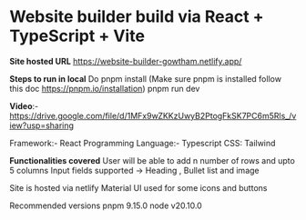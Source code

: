 # Website builder build via React + TypeScript + Vite

**Site hosted URL** https://website-builder-gowtham.netlify.app/

**Steps to run in local**
Do pnpm install (Make sure pnpm is installed follow this doc https://pnpm.io/installation)
pnpm run dev

**Video**:- https://drive.google.com/file/d/1MFx9wZKKzUwyB2PtogFkSK7PC6m5Rls_/view?usp=sharing

Framework:- React
Programming Language:- Typescript
CSS: Tailwind

**Functionalities covered**
User will be able to add n number of rows and upto 5 columns
Input fields supported -> Heading , Bullet list and image
 
Site is hosted via netlify
Material UI used for some icons and buttons

Recommended versions
   pnpm 9.15.0
   node v20.10.0
